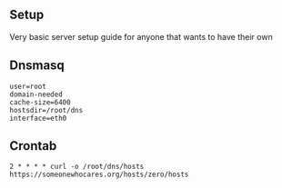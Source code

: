 ## Setup
Very basic server setup guide for anyone that wants to have their own

## Dnsmasq
```
user=root
domain-needed
cache-size=6400
hostsdir=/root/dns
interface=eth0
```

## Crontab
```
2 * * * * curl -o /root/dns/hosts https://someonewhocares.org/hosts/zero/hosts
```
